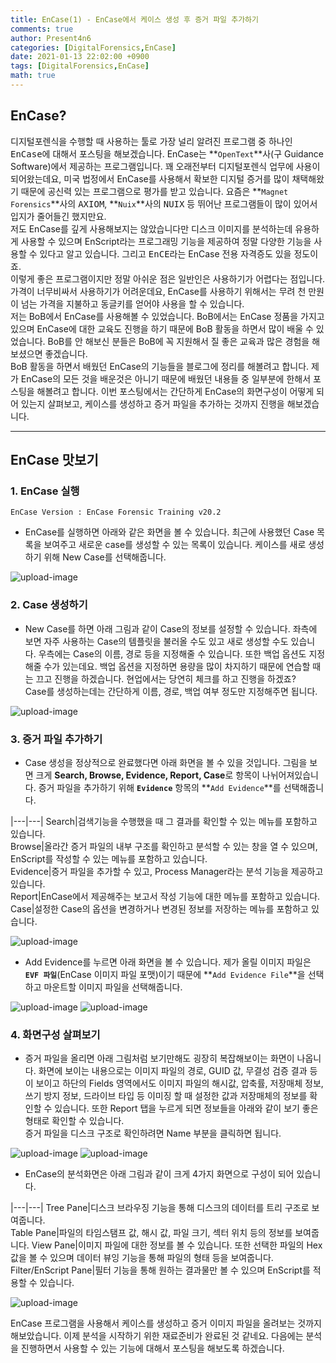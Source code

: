 ```yaml
---
title: EnCase(1) - EnCase에서 케이스 생성 후 증거 파일 추가하기
comments: true
author: Present4n6
categories: [DigitalForensics,EnCase]
date: 2021-01-13 22:02:00 +0900
tags: [DigitalForensics,EnCase]
math: true
---
```


## **EnCase?**  

디지털포렌식을 수행할 때 사용하는 툴로 가장 널리 알려진 프로그램 중 하나인 <kbd>EnCase</kbd>에 대해서 포스팅을 해보겠습니다. EnCase는 **`OpenText`**사(구 Guidance Software)에서 제공하는 프로그램입니다. 꽤 오래전부터 디지털포렌식 업무에 사용이 되어왔는데요, 미국 법정에서 EnCase를 사용해서 확보한 디지털 증거를 많이 채택해왔기 때문에 공신력 있는 프로그램으로 평가를 받고 있습니다. 요즘은 **`Magnet Forensics`**사의 <kbd>AXIOM</kbd>, **`Nuix`**사의 <kbd>NUIX</kbd> 등 뛰어난 프로그램들이 많이 있어서 입지가 줄어들긴 했지만요.  
저도 EnCase를 깊게 사용해보지는 않았습니다만 디스크 이미지를 분석하는데 유용하게 사용할 수 있으며 EnScript라는 프로그래밍 기능을 제공하여 정말 다양한 기능을 사용할 수 있다고 알고 있습니다. 그리고 <kbd>EnCE</kbd>라는 EnCase 전용 자격증도 있을 정도이죠.  
이렇게 좋은 프로그램이지만 정말 아쉬운 점은 일반인은 사용하기가 어렵다는 점입니다. 가격이 너무비싸서 사용하기가 어려운데요, EnCase를 사용하기 위해서는 무려 천 만원이 넘는 가격을 지불하고 동글키를 얻어야 사용을 할 수 있습니다.  
저는 BoB에서 EnCase를 사용해볼 수 있었습니다. BoB에서는 EnCase 정품을 가지고 있으며 EnCase에 대한 교육도 진행을 하기 때문에 BoB 활동을 하면서 많이 배울 수 있었습니다. BoB를 안 해보신 분들은 BoB에 꼭 지원해서 질 좋은 교육과 많은 경험을 해보셨으면 좋겠습니다.    
BoB 활동을 하면서 배웠던 EnCase의 기능들을 블로그에 정리를 해볼려고 합니다. 제가 EnCase의 모든 것을 배운것은 아니기 때문에 배웠던 내용들 중 일부분에 한해서 포스팅을 해볼려고 합니다. 이번 포스팅에서는 간단하게 EnCase의 화면구성이 어떻게 되어 있는지 살펴보고, 케이스를 생성하고 증거 파일을 추가하는 것까지 진행을 해보겠습니다.  


* * *  

## **EnCase 맛보기**  
### **1. EnCase 실행**

`EnCase Version : EnCase Forensic Training v20.2`

* EnCase를 실행하면 아래와 같은 화면을 볼 수 있습니다. 최근에 사용했던 Case 목록을 보여주고 새로운 case를 생성할 수 있는 목록이 있습니다. 케이스를 새로 생성하기 위해 New Case를 선택해줍니다.

![upload-image](/assets/post/EnCase/1.png)  

### **2. Case 생성하기**

* New Case를 하면 아래 그림과 같이 Case의 정보를 설정할 수 있습니다. 좌측에 보면 자주 사용하는 Case의 템플릿을 불러올 수도 있고 새로 생성할 수도 있습니다. 우측에는 Case의 이름, 경로 등을 지정해줄 수 있습니다. 또한 백업 옵션도 지정해줄 수가 있는데요. 백업 옵션을 지정하면 용량을 많이 차지하기 때문에 연습할 때는 끄고 진행을 하겠습니다. 현업에서는 당연히 체크를 하고 진행을 하겠죠?  
Case를 생성하는데는 간단하게 이름, 경로, 백업 여부 정도만 지정해주면 됩니다.    

![upload-image](/assets/post/EnCase/2.png) 

### **3. 증거 파일 추가하기**

* Case 생성을 정상적으로 완료했다면 아래 화면을 볼 수 있을 것입니다. 그림을 보면 크게 **Search, Browse, Evidence, Report, Case**로 항목이 나뉘어져있습니다. 증거 파일을 추가하기 위해 **`Evidence`** 항목의 **`Add Evidence`**를 선택해줍니다.

|---|---|
Search|검색기능을 수행했을 때 그 결과를 확인할 수 있는 메뉴를 포함하고 있습니다.  
Browse|올라간 증거 파일의 내부 구조를 확인하고 분석할 수 있는 창을 열 수 있으며, EnScript를 작성할 수 있는 메뉴를 포함하고 있습니다.  
Evidence|증거 파일을 추가할 수 있고, Process Manager라는 분석 기능을 제공하고 있습니다.  
Report|EnCase에서 제공해주는 보고서 작성 기능에 대한 메뉴를 포함하고 있습니다.  
Case|설정한 Case의 옵션을 변경하거나 변경된 정보를 저장하는 메뉴를 포함하고 있습니다. 

![upload-image](/assets/post/EnCase/3.png)  

* Add Evidence를 누르면 아래 화면을 볼 수 있습니다. 제가 올릴 이미지 파일은 **`EVF 파일`**(EnCase 이미지 파일 포맷)이기 때문에 **`Add Evidence File`**을 선택하고 마운트할 이미지 파일을 선택해줍니다.  

![upload-image](/assets/post/EnCase/4.png) 
![upload-image](/assets/post/EnCase/5.png)


### **4. 화면구성 살펴보기**

* 증거 파일을 올리면 아래 그림처럼 보기만해도 굉장히 복잡해보이는 화면이 나옵니다. 화면에 보이는 내용으로는 이미지 파일의 경로, GUID 값, 무결성 검증 결과 등이 보이고 하단의 Fields 영역에서도 이미지 파일의 해시값, 압축률, 저장매체 정보, 쓰기 방지 정보, 드라이브 타입 등 이미징 할 때 설정한 값과 저장매체의 정보를 확인할 수 있습니다. 또한 Report 탭을 누르게 되면 정보들을 아래와 같이 보기 좋은 형태로 확인할 수 있습니다.  
증거 파일을 디스크 구조로 확인하려면 Name 부분을 클릭하면 됩니다.  


![upload-image](/assets/post/EnCase/6.png)
![upload-image](/assets/post/EnCase/7.png)

* EnCase의 분석화면은 아래 그림과 같이 크게 4가지 화면으로 구성이 되어 있습니다.  

|---|---|
Tree Pane|디스크 브라우징 기능을 통해 디스크의 데이터를 트리 구조로 보여줍니다.  
Table Pane|파일의 타임스탬프 값, 해시 값, 파일 크기, 섹터 위치 등의 정보를 보여줍니다.
View Pane|이미지 파일에 대한 정보를 볼 수 있습니다. 또한 선택한 파일의 Hex값을 볼 수 있으며 데이터 뷰잉 기능을 통해 파일의 형태 등을 보여줍니다.
Filter/EnScript Pane|필터 기능을 통해 원하는 결과물만 볼 수 있으며 EnScript를 적용할 수 있습니다.  

![upload-image](/assets/post/EnCase/8.png)


EnCase 프로그램을 사용해서 케이스를 생성하고 증거 이미지 파일을 올려보는 것까지 해보았습니다. 이제 분석을 시작하기 위한 재료준비가 완료된 것 같네요. 다음에는 분석을 진행하면서 사용할 수 있는 기능에 대해서 포스팅을 해보도록 하겠습니다.  
